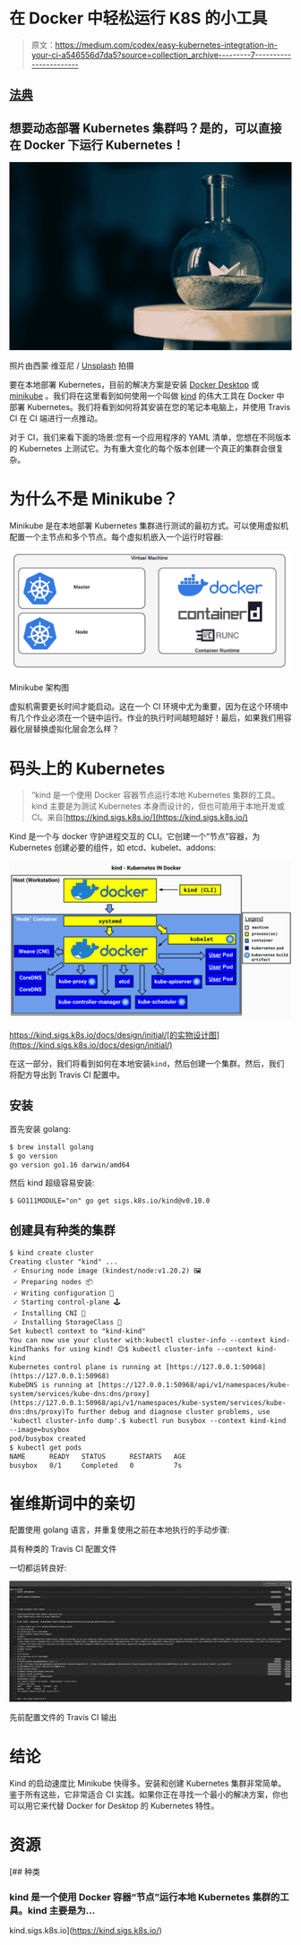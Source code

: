 # 在 Docker 中轻松运行 K8S 的小工具

> 原文：<https://medium.com/codex/easy-kubernetes-integration-in-your-ci-a546556d7da5?source=collection_archive---------7----------------------->

## [法典](http://medium.com/codex)

## 想要动态部署 Kubernetes 集群吗？是的，可以直接在 Docker 下运行 Kubernetes！

![](img/009b6803cba663d978514b29d26718ae.png)

照片由西蒙·维亚尼 / [Unsplash](https://unsplash.com/?utm_source=ghost&utm_medium=referral&utm_campaign=api-credit) 拍摄

要在本地部署 Kubernetes，目前的解决方案是安装 [Docker Desktop](https://www.docker.com/products/docker-desktop) 或 [minikube](https://minikube.sigs.k8s.io/) 。我们将在这里看到如何使用一个叫做 [kind](https://kind.sigs.k8s.io/docs/user/quick-start/) 的伟大工具在 Docker 中部署 Kubernetes。我们将看到如何将其安装在您的笔记本电脑上，并使用 Travis CI 在 CI 端进行一点推动。

对于 CI，我们来看下面的场景:您有一个应用程序的 YAML 清单，您想在不同版本的 Kubernetes 上测试它。为有重大变化的每个版本创建一个真正的集群会很复杂。

# 为什么不是 Minikube？

Minikube 是在本地部署 Kubernetes 集群进行测试的最初方式。可以使用虚拟机配置一个主节点和多个节点。每个虚拟机嵌入一个运行时容器:

![](img/8b6d72ebc8bce8b052a0202544e77286.png)

Minikube 架构图

虚拟机需要更长时间才能启动。这在一个 CI 环境中尤为重要，因为在这个环境中有几个作业必须在一个链中运行。作业的执行时间越短越好！最后，如果我们用容器化层替换虚拟化层会怎么样？

# 码头上的 Kubernetes

> “kind 是一个使用 Docker 容器节点运行本地 Kubernetes 集群的工具。kind 主要是为测试 Kubernetes 本身而设计的，但也可能用于本地开发或 CI。来自[https://kind.sigs.k8s.io/](https://kind.sigs.k8s.io/)

Kind 是一个与 docker 守护进程交互的 CLI。它创建一个“节点”容器，为 Kubernetes 创建必要的组件，如 etcd、kubelet、addons:

![](img/e8c8ef676909915cab5d6a948fa28edb.png)

https://kind.sigs.k8s.io/docs/design/initial/[的实物设计图](https://kind.sigs.k8s.io/docs/design/initial/)

在这一部分，我们将看到如何在本地安装`kind`，然后创建一个集群。然后，我们将配方导出到 Travis CI 配置中。

## 安装

首先安装 golang:

```
$ brew install golang
$ go version                                                                                                                                                                                                                     
go version go1.16 darwin/amd64
```

然后 kind 超级容易安装:

```
$ GO111MODULE="on" go get sigs.k8s.io/kind@v0.10.0 
```

## 创建具有种类的集群

```
$ kind create cluster
Creating cluster "kind" ...
 ✓ Ensuring node image (kindest/node:v1.20.2) 🖼
 ✓ Preparing nodes 📦
 ✓ Writing configuration 📜
 ✓ Starting control-plane 🕹️
 ✓ Installing CNI 🔌
 ✓ Installing StorageClass 💾
Set kubectl context to "kind-kind"
You can now use your cluster with:kubectl cluster-info --context kind-kindThanks for using kind! 😊$ kubectl cluster-info --context kind-kind                                                                                                                                                                                     
Kubernetes control plane is running at [https://127.0.0.1:50968](https://127.0.0.1:50968)
KubeDNS is running at [https://127.0.0.1:50968/api/v1/namespaces/kube-system/services/kube-dns:dns/proxy](https://127.0.0.1:50968/api/v1/namespaces/kube-system/services/kube-dns:dns/proxy)To further debug and diagnose cluster problems, use 'kubectl cluster-info dump'.$ kubectl run busybox --context kind-kind --image=busybox
pod/busybox created
$ kubectl get pods
NAME      READY   STATUS      RESTARTS   AGE
busybox   0/1     Completed   0          7s
```

# 崔维斯词中的亲切

配置使用 golang 语言，并重复使用之前在本地执行的手动步骤:

具有种类的 Travis CI 配置文件

一切都运转良好:

![](img/55ffb5892f54f5496c7eaf375a2a3d26.png)

先前配置文件的 Travis CI 输出

# 结论

Kind 的启动速度比 Minikube 快得多。安装和创建 Kubernetes 集群非常简单。鉴于所有这些，它非常适合 CI 实践。如果你正在寻找一个最小的解决方案，你也可以用它来代替 Docker for Desktop 的 Kubernetes 特性。

# 资源

[](https://kind.sigs.k8s.io/) [## 种类

### kind 是一个使用 Docker 容器“节点”运行本地 Kubernetes 集群的工具。kind 主要是为…

kind.sigs.k8s.io](https://kind.sigs.k8s.io/)